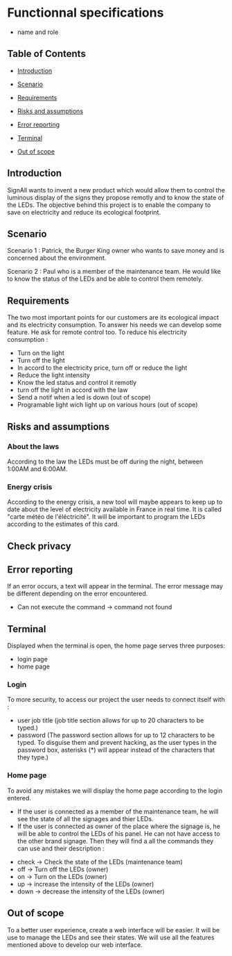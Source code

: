 # Functionnal specifications

- name and role

## Table of Contents

-  [Introduction](#overview)


-  [Scenario](#scenario)


-  [Requirements](#needs)


-  [Risks and assumptions](#risk)


-  [Error reporting](#error)


-  [Terminal](#terminal)


-  [Out of scope](#out-of-scope)


<a  name="overview"/></a>

## Introduction

SignAll wants to invent a new product which would allow them to control the luminous display of the signs they propose remotly and to know the state of the LEDs. The objective behind this project is to enable the company to save on electricity and reduce its ecological footprint.

<a name="scenario"/></a>

## Scenario

Scenario 1 : Patrick, the Burger King owner who wants to save money and is concerned about the environment.

Scenario 2 : Paul who is a member of the maintenance team. He would like to know the status of the LEDs and be able to control them remotely.

<a name="needs"/></a>

## Requirements

The two most important points for our customers are its ecological impact and its electricity consumption. To answer his needs we can develop some feature. He ask for remote control too.
To reduce his electricity consumption :

- Turn on the light
- Turn off the light
- In accord to the electricity price, turn off or reduce the light
- Reduce the light intensity
- Know the led status and control it remotly
- turn off the light in accord with the law
- Send a notif when a led is down (out of scope)
- Programable light wich light up on various hours (out of scope)

<a name="risk"/></a>

## Risks and assumptions

### About the laws
According to the law the LEDs must be off during the night, between 1:00AM and 6:00AM.

<!-- ## Need to verify what the law tells about this type of project. -->

### Energy crisis <!--(out of scope ?) (requirements) -->
According to the energy crisis, a new tool will maybe appears to keep up to date about the level of electricity available in France in real time. It is called "carte météo de l'éléctricité".
It will be important to program the LEDs according to the estimates of this card.


## Check privacy

<a name="error"/></a>

## Error reporting

If an error occurs, a text will appear in the terminal. The error message may be different depending on the error encountered.

<!-- make a table -->

- Can not execute the command -> command not found

<a name="terminal"/></a>

## Terminal

Displayed when the terminal is open, the home page serves three purposes:

- login page
- home page

### Login
To more security, to access our project the user needs to connect itself with :
- user job title (job title section allows for up to 20 characters to be typed.)
- password (The password section allows for up to 12 characters to be typed. To disguise them and prevent hacking, as the user types in the password box, asterisks (*) will appear instead of the characters that they type.)

### Home page
To avoid any mistakes we will display the home page according to the login entered.
- If the user is connected as a member of the maintenance team, he will see the state of all the signages and thier LEDs.
- If the user is connected as owner of the place where the signage is, he will be able to control the LEDs of his panel. He can not have access to the other brand signage.
Then they will find a all the commands they can use and their description :

<!-- make a table -->

- check -> Check the state of the LEDs (maintenance team)
- off -> Turn off the LEDs (owner)
- on -> Turn on the LEDs (owner)
- up -> increase the intensity of the LEDs (owner)
- down -> decrease the intensity of the LEDs (owner)

<a name="out-of-scope"/></a>

## Out of scope

To a better user experience, create a web interface will be easier. It will be use to manage the LEDs and see their states.
We will use all the features mentioned above to develop our web interface.

<!-- Questions
- même interface pour maintenance -> login
- qui sont les clients et les différences en conséquences 
- vérifier les entrées du login pour être le plus clair : intitulé du job, entreprise, user title... ?
        -> changer les "owner" en conséquence-->
